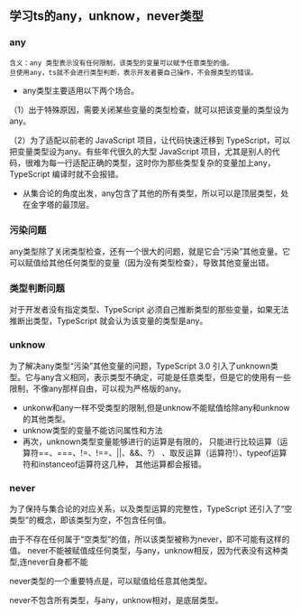 ## 学习ts的any，unknow，never类型

### any
    含义：any 类型表示没有任何限制，该类型的变量可以赋予任意类型的值。
    旦使用any，ts就不会进行类型判断，表示开发者要自己操作，不会报类型的错误。

 -  any类型主要适用以下两个场合。

（1）出于特殊原因，需要关闭某些变量的类型检查，就可以把该变量的类型设为any。

（2）为了适配以前老的 JavaScript 项目，让代码快速迁移到 TypeScript，可以把变量类型设为any。有些年代很久的大型 JavaScript 项目，尤其是别人的代码，很难为每一行适配正确的类型，这时你为那些类型复杂的变量加上any，TypeScript 编译时就不会报错。

- 从集合论的角度出发，any包含了其他的所有类型，所以可以是顶层类型，处在金字塔的最顶层。

### 污染问题
any类型除了关闭类型检查，还有一个很大的问题，就是它会“污染”其他变量。它可以赋值给其他任何类型的变量（因为没有类型检查），导致其他变量出错。


### 类型判断问题
对于开发者没有指定类型、TypeScript 必须自己推断类型的那些变量，如果无法推断出类型，TypeScript 就会认为该变量的类型是any。

### unknow
为了解决any类型“污染”其他变量的问题，TypeScript 3.0 引入了unknown类型。它与any含义相同，表示类型不确定，可能是任意类型，但是它的使用有一些限制，不像any那样自由，可以视为严格版的any。

- unkonw和any一样不受类型的限制,但是unknow不能赋值给除any和unknow的其他类型。
- unknow类型的变量不能访问属性和方法
- 再次，unknown类型变量能够进行的运算是有限的，
只能进行比较运算（运算符==、===、!=、!==、||、&&、?）
、取反运算（运算符!）、typeof运算符和instanceof运算符这几种，
其他运算都会报错。

### never
为了保持与集合论的对应关系，以及类型运算的完整性，TypeScript 还引入了“空类型”的概念，即该类型为空，不包含任何值。

由于不存在任何属于“空类型”的值，所以该类型被称为never，即不可能有这样的值。
never不能被赋值成任何类型，与any，unknow相反，因为代表没有这种类型,连never自身都不能

never类型的一个重要特点是，可以赋值给任意其他类型。

never不包含所有类型，与any，unknow相对，是底层类型。
